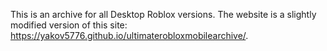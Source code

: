 This is an archive for all Desktop Roblox versions.
The website is a slightly modified version of this site: https://yakov5776.github.io/ultimaterobloxmobilearchive/.
